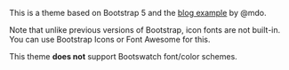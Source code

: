 This is a theme based on Bootstrap 5 and the [blog example](https://getbootstrap.com/docs/5.0/examples/blog/) by @mdo.

Note that unlike previous versions of Bootstrap, icon fonts are not built-in.
You can use Bootstrap Icons or Font Awesome for this.

This theme **does not** support Bootswatch font/color schemes.
